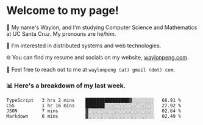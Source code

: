 # Welcome to my page! 

👋 My name's Waylon, and I'm studying Computer Science and Mathematics at UC Santa Cruz. My pronouns are he/him. 

💭 I'm interested in distributed systems and web technologies.

🌐 You can find my resume and socials on my website, [waylonpeng.com](https://www.waylonpeng.com).

📧 Feel free to reach out to me at `waylonpeng (at) gmail (dot) com`.

### 📊 Here's a breakdown of my last week.

<!--START_SECTION:waka-->
```text
TypeScript   3 hrs 2 mins    ████████████████▓░░░░░░░░   66.91 % 
CSS          1 hr 16 mins    ███████░░░░░░░░░░░░░░░░░░   27.92 % 
JSON         7 mins          ▓░░░░░░░░░░░░░░░░░░░░░░░░   02.64 % 
Markdown     6 mins          ▓░░░░░░░░░░░░░░░░░░░░░░░░   02.49 % 
```
<!--END_SECTION:waka-->
